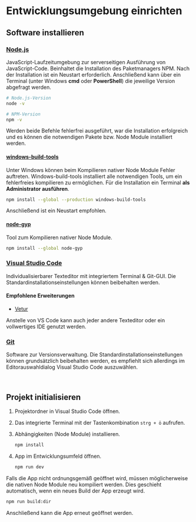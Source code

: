 # Entwicklungsumgebung einrichten

## Software installieren

### [Node.js](https://nodejs.org/en/)

JavaScript-Laufzeitumgebung zur serverseitigen Ausführung von JavaScript-Code. Beinhaltet die Installation des Paketmanagers NPM. Nach der Installation ist ein Neustart erforderlich. Anschließend kann über ein Terminal (unter Windows **cmd** oder **PowerShell**) die jeweilige Version abgefragt werden.

```bash
# Node.js-Version
node -v

# NPM-Version
npm -v
```

Werden beide Befehle fehlerfrei ausgeführt, war die Installation erfolgreich und es können die notwendigen Pakete bzw. Node Module installiert werden.

#### [windows-build-tools](https://github.com/felixrieseberg/windows-build-tools)

Unter Windows können beim Kompilieren nativer Node Module Fehler auftreten. Windows-build-tools installiert alle notwendigen Tools, um ein fehlerfreies kompilieren zu ermöglichen. Für die Installation ein Terminal **als Administrator ausführen**.

```bash
npm install --global --production windows-build-tools
```

Anschließend ist ein Neustart empfohlen.

#### [node-gyp](https://github.com/nodejs/node-gyp)

Tool zum Kompilieren nativer Node Module.

```bash
npm install --global node-gyp
```

### [Visual Studio Code](https://code.visualstudio.com)

Individualisierbarer Texteditor mit integriertem Terminal & Git-GUI. Die Standardinstallationseinstellungen können beibehalten werden.

#### Empfohlene Erweiterungen

- [Vetur](https://marketplace.visualstudio.com/items?itemName=octref.vetur)

Anstelle von VS Code kann auch jeder andere Texteditor oder ein vollwertiges IDE genutzt werden.

### [Git](https://git-scm.com)

Software zur Versionsverwaltung. Die Standardinstallationseinstellungen können grundsätzlich beibehalten werden, es empfiehlt sich allerdings im Editorauswahldialog Visual Studio Code auszuwählen.

<br>

## Projekt initialisieren

1. Projektordner in Visual Studio Code öffnen.
2. Das integrierte Terminal mit der Tastenkombination `strg + ö` aufrufen.
3. Abhängigkeiten (Node Module) installieren.

      ```bash
      npm install
      ```

4. App im Entwicklungsumfeld öffnen.

      ```bash
      npm run dev
      ```

Falls die App nicht ordnungsgemäß geöffnet wird, müssen möglicherweise die nativen Node Module neu kompiliert werden. Dies geschieht automatisch, wenn ein neues Build der App erzeugt wird.

```bash
npm run build:dir
```

Anschließend kann die App erneut geöffnet werden.
